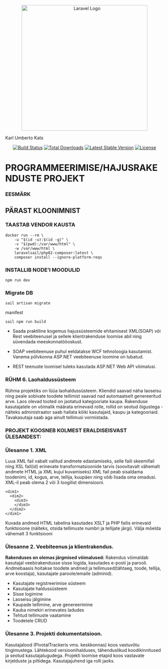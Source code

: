 <p align="center"><a href="https://laravel.com" target="_blank"><img src="https://raw.githubusercontent.com/laravel/art/master/logo-lockup/5%20SVG/2%20CMYK/1%20Full%20Color/laravel-logolockup-cmyk-red.svg" width="400" alt="Laravel Logo"></a></p>
Karl Umberto Kats
<p align="center">
<a href="https://github.com/laravel/framework/actions"><img src="https://github.com/laravel/framework/workflows/tests/badge.svg" alt="Build Status"></a>
<a href="https://packagist.org/packages/laravel/framework"><img src="https://img.shields.io/packagist/dt/laravel/framework" alt="Total Downloads"></a>
<a href="https://packagist.org/packages/laravel/framework"><img src="https://img.shields.io/packagist/v/laravel/framework" alt="Latest Stable Version"></a>
<a href="https://packagist.org/packages/laravel/framework"><img src="https://img.shields.io/packagist/l/laravel/framework" alt="License"></a>
</p>

# **PROGRAMMEERIMISE/HAJUSRAKENDUSTE PROJEKT**
### **EESMÄRK**


## **PÄRAST KLOONIMNIST**
### **TAASTAB VENDOR KAUSTA**
```
docker run --rm \
    -u "$(id -u):$(id -g)" \
    -v "$(pwd):/var/www/html" \
    -w /var/www/html \
    laravelsail/php82-composer:latest \
    composer install --ignore-platform-reqs
```
### **INSTALLIB NODE'I MOODULID**
```
npm run dev
```

### **Migrate DB**
```
sail artisan migrate
```

manifest
```
sail npm run build
```
- Saada praktiline kogemus hajussüsteemide ehitamisest XML(SOAP) või Rest veebiteenusel ja sellele klientrakenduse loomise abil ning süvendada meeskonnatööoskust.

- SOAP veebiteenuse puhul eeldatakse WCF tehnoloogia kasutamist. Vanema põlvkonna ASP.NET veebiteenuse loomine on lubatud.

- REST teenuste loomisel tuleks kasutada ASP.NET Web API võimalusi.


### RÜHM 6. Laohaldussüsteem
Rühma projektiks on lüüa laohaldussüsteem. Kliendid saavad näha laoseisu ning peale
sobivate toodete tellimist saavad nad automaatselt genereeritud arve. Laos olevad tooted on
jaotatud kategooriate kaupa.
Rakenduse kasutajatele on võimalik määrata erinevaid rolle, rollid on seotud õigustega -
näiteks administraator saab hallata kõiki kasutajaid, kaupu ja kategooriaid.
Tavakasutaja saab aga ainult tellimusi vormistada.

### **PROJEKT KOOSNEB KOLMEST ERALDISEISVAST ÜLESANDEST:**
### **Ülesanne 1. XML**
Luua XML fail vabalt valitud andmete edastamiseks, selle faili skeemifail ning XSL fail(id)
erinevate transformatsioonide tarvis (soovitavalt vähemalt andmete HTML ja XML kujul
kuvamiseks)
XML fail peab sisaldama toodenimi, id, kogus, arve, tellija, kuupäev ning võib lisada
oma omadusi.
XML-il peab olema 2 või 3 loogilist dimensiooni.

```
<dim1>
  <dim2>
    <dim3>
    </dim3>
  </dim2>
</dim1>
```




Kuvada andmed HTML tabelina kasutades XSLT ja PHP failis erinevaid funktsioone
(näiteks, otsida tellimuste numbri ja tellijate järgi).
Välja mõelda vähemalt 3 funktsiooni

### **Ülesanne 2. Veebiteenus ja klientrakendus.**
**Rakenduses on olemas järgmised võimalused:**
Rakendus võimaldab kasutajal veebirakendusse sisse logida, kasutades e-posti ja parooli.
Andmebaasis hoitakse toodete andmed ja tellimused(tähtaeg, toode, tellija, arve koostaja),
kasutajate paroole/emaile (adminid).

-  Kasutajate registreerimise süsteem
-  Kasutajate haldussüsteem
-  Sisse logimine
-  Laoseisu jälgimine
-  Kaupade tellimine, arve genereerimine
-  Kauba nimekiri erinevates ladudes
-  Tehtud tellimuste vaatamine
-  Toodetele CRUD

### **Ülesanne 3. Projekti dokumentatsioon.**

Kasutajalood (PivotalTrackeris vms. keskkonnas) koos vastuvõtu tingimustega.
Lähtekood versioonihalduses, tähenduslikud koodikinnitused ja seotud kasutajalugudega.
Projekti loomise etapid koos vastavate kirjelduste ja piltidega.
Kasutajajuhend iga rolli jaoks.
